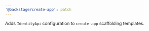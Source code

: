```yaml
---
'@backstage/create-app': patch
---
```


Adds `IdentityApi` configuration to `create-app` scaffolding templates.
